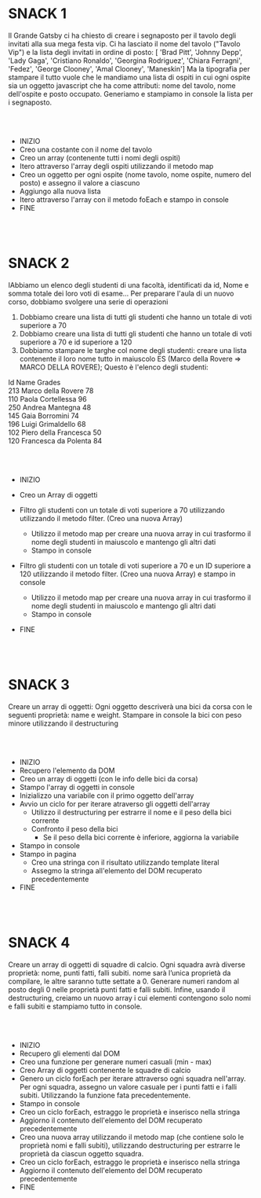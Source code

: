 # SNACK 1

Il Grande Gatsby ci ha chiesto di creare i segnaposto per il tavolo degli invitati alla sua mega festa vip. Ci ha lasciato il nome del tavolo ("Tavolo Vip") e la lista degli invitati in ordine di posto:
[ 'Brad Pitt', 'Johnny Depp', 'Lady Gaga', 'Cristiano Ronaldo', 'Georgina Rodriguez', 'Chiara Ferragni', 'Fedez', 'George Clooney', 'Amal Clooney', 'Maneskin']
Ma la tipografia per stampare il tutto vuole che le mandiamo una lista di ospiti in cui ogni ospite sia un oggetto javascript che ha come attributi: nome del tavolo, nome dell'ospite e posto occupato.
Generiamo e stampiamo in console la lista per i segnaposto.

<br>
<br>

- INIZIO
- Creo una costante con il nome del tavolo
- Creo un array (contenente tutti i nomi degli ospiti)
- Itero attraverso l'array degli ospiti utilizzando il metodo map
- Creo un oggetto per ogni ospite (nome tavolo, nome ospite, numero del posto) e assegno il valore a ciascuno
- Aggiungo alla nuova lista
- Itero attraverso l'array con il metodo foEach e stampo in console
- FINE

<br>
<br>

# SNACK 2

IAbbiamo un elenco degli studenti di una facoltà, identificati da id, Nome e somma totale dei loro voti di esame...
Per preparare l'aula di un nuovo corso, dobbiamo svolgere una serie di operazioni

1. Dobbiamo creare una lista di tutti gli studenti che hanno un totale di voti superiore a 70
2. Dobbiamo creare una lista di tutti gli studenti che hanno un totale di voti superiore a 70 e id superiore a 120
3. Dobbiamo stampare le targhe col nome degli studenti: creare una lista contenente il loro nome tutto in maiuscolo ES (Marco della Rovere => MARCO DELLA ROVERE);
   Questo è l'elenco degli studenti:

Id Name Grades <br>
213 Marco della Rovere 78 <br>
110 Paola Cortellessa 96 <br>
250 Andrea Mantegna 48 <br>
145 Gaia Borromini 74 <br>
196 Luigi Grimaldello 68 <br>
102 Piero della Francesca 50 <br>
120 Francesca da Polenta 84 <br>

<br>
<br>

- INIZIO
- Creo un Array di oggetti

- Filtro gli studenti con un totale di voti superiore a 70 utilizzando utilizzando il metodo filter. (Creo una nuova Array)

  - Utilizzo il metodo map per creare una nuova array in cui trasformo il nome degli studenti in maiuscolo e mantengo gli altri dati
  - Stampo in console

- Filtro gli studenti con un totale di voti superiore a 70 e un ID superiore a 120 utilizzando il metodo filter. (Creo una nuova Array) e stampo in console

  - Utilizzo il metodo map per creare una nuova array in cui trasformo il nome degli studenti in maiuscolo e mantengo gli altri dati
  - Stampo in console

- FINE

<br>
<br>

# SNACK 3

Creare un array di oggetti:
Ogni oggetto descriverà una bici da corsa con le seguenti proprietà: name e weight.
Stampare in console la bici con peso minore utilizzando il destructuring

<br>
<br>

- INIZIO
- Recupero l'elemento da DOM
- Creo un array di oggetti (con le info delle bici da corsa)
- Stampo l'array di oggetti in console
- Inizializzo una variabile con il primo oggetto dell'array
- Avvio un ciclo for per iterare atraverso gli oggetti dell'array
  - Utilizzo il destructuring per estrarre il nome e il peso della bici corrente
  - Confronto il peso della bici
    - Se il peso della bici corrente è inferiore, aggiorna la variabile
- Stampo in console
- Stampo in pagina
  - Creo una stringa con il risultato utilizzando template literal
  - Assegmo la stringa all'elemento del DOM recuperato precedentemente
- FINE

<br>
<br>

# SNACK 4

Creare un array di oggetti di squadre di calcio.
Ogni squadra avrà diverse proprietà: nome, punti fatti, falli subiti.
nome sarà l’unica proprietà da compilare, le altre saranno tutte settate a 0.
Generare numeri random al posto degli 0 nelle proprietà punti fatti e falli subiti.
Infine, usando il destructuring, creiamo un nuovo array i cui elementi contengono solo nomi e falli subiti e stampiamo tutto in console.

<br>
<br>

- INIZIO
- Recupero gli elementi dal DOM
- Creo una funzione per generare numeri casuali (min - max)
- Creo Array di oggetti contenente le squadre di calcio
- Genero un ciclo forEach per iterare attraverso ogni squadra nell'array. Per ogni squadra, assegno un valore casuale per i punti fatti e i falli subiti. Utilizzando la funzione fata precedentemente.
- Stampo in console
- Creo un ciclo forEach, estraggo le proprietà e inserisco nella stringa
- Aggiorno il contenuto dell'elemento del DOM recuperato precedentemente
- Creo una nuova array utilizzando il metodo map (che contiene solo le proprietà nomi e falli subiti), utilizzando destructuring per estrarre le proprietà da ciascun oggetto squadra.
- Creo un ciclo forEach, estraggo le proprietà e inserisco nella stringa
- Aggiorno il contenuto dell'elemento del DOM recuperato precedentemente
- FINE
